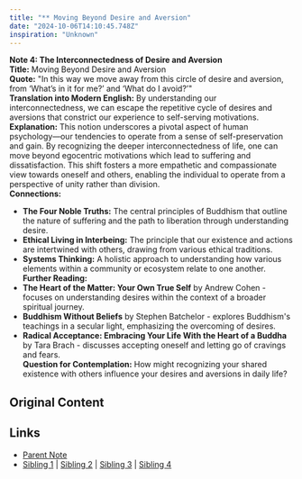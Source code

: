 ```yaml
---
title: "** Moving Beyond Desire and Aversion"
date: "2024-10-06T14:10:45.748Z"
inspiration: "Unknown"
---
```


  

**Note 4: The Interconnectedness of Desire and Aversion**  
**Title:** Moving Beyond Desire and Aversion  
**Quote:** "In this way we move away from this circle of desire and aversion, from ‘What’s in it for me?’ and ‘What do I avoid?’"  
**Translation into Modern English:** By understanding our interconnectedness, we can escape the repetitive cycle of desires and aversions that constrict our experience to self-serving motivations.  
**Explanation:** This notion underscores a pivotal aspect of human psychology—our tendencies to operate from a sense of self-preservation and gain. By recognizing the deeper interconnectedness of life, one can move beyond egocentric motivations which lead to suffering and dissatisfaction. This shift fosters a more empathetic and compassionate view towards oneself and others, enabling the individual to operate from a perspective of unity rather than division.  
**Connections:**  
- **The Four Noble Truths:** The central principles of Buddhism that outline the nature of suffering and the path to liberation through understanding desire.  
- **Ethical Living in Interbeing:** The principle that our existence and actions are intertwined with others, drawing from various ethical traditions.  
- **Systems Thinking:** A holistic approach to understanding how various elements within a community or ecosystem relate to one another.  
**Further Reading:**  
- **The Heart of the Matter: Your Own True Self** by Andrew Cohen - focuses on understanding desires within the context of a broader spiritual journey.  
- **Buddhism Without Beliefs** by Stephen Batchelor - explores Buddhism's teachings in a secular light, emphasizing the overcoming of desires.  
- **Radical Acceptance: Embracing Your Life With the Heart of a Buddha** by Tara Brach - discusses accepting oneself and letting go of cravings and fears.  
**Question for Contemplation:** How might recognizing your shared existence with others influence your desires and aversions in daily life?  



## Original Content



## Links

- [Parent Note](/parent-note.md)
- [Sibling 1](/zettel1.md) | [Sibling 2](/zettel2.md) | [Sibling 3](/zettel3.md) | [Sibling 4](/zettel4.md)
